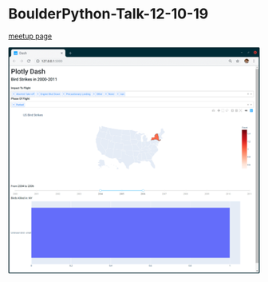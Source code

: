 # BoulderPython-Talk-12-10-19

[meetup page](https://www.meetup.com/BoulderPython/events/vcmckryzqbnb/)

![](animatedGIF.gif)
